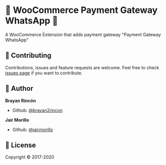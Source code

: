 # 👋 WooCommerce Payment Gateway WhatsApp 👋

A WooCommerce Extension that adds payment gateway "Payment Gateway WhatsApp"

## 🤝 Contributing

Contributions, issues and feature requests are welcome.
Feel free to check [issues page](https://github.com/megacreativo/WooCommerce-Payment-Gateway-WhatsApp/issues) if you want to contribute.

## 👤 Author

**Brayan Rincón**
- Github: [@brayan2rincon](https://github.com/brayan2rincon)

**Jair Morillo**
- Github: [@jairmorillo](https://github.com/jairmorillo)

## 📝 License

Copyright © 2017-2020
